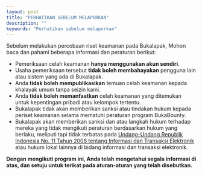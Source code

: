 ```yaml
---
layout: post
title: "PERHATIKAN SEBELUM MELAPORKAN"
description: ""
keywords: "Perhatikan sebelum melaporkan"
---
```


Sebelum melakukan percobaan riset keamanan pada Bukalapak, Mohon baca dan pahami beberapa informasi dan peraturan berikut:

- Pemeriksaan celah keamanan **hanya menggunakan akun sendiri**.
- Usaha pemeriksaan tersebut **tidak boleh membahayakan** pengguna lain atau sistem yang ada di Bukalapak.
- Anda **tidak boleh mempublikasikan** temuan celah keamanan kepada khalayak umum tanpa seizin kami.
- Anda **tidak boleh memanfaatkan** celah keamanan yang ditemukan untuk kepentingan pribadi atau kelompok tertentu.
- Bukalapak tidak akan memberikan sanksi atau tindakan hukum kepada periset keamanan selama mematuhi peraturan program BukaBounty.
- Bukalapak akan memberikan sanksi dan atau langkah hukum terhadap mereka yang tidak mengikuti peraturan berdasarkan hukum yang berlaku, meliputi tapi tidak terbatas pada [Undang-Undang Republik Indonesia No. 11 Tahun 2008 tentang Informasi dan Transaksi Elektronik][1] atau hukum lokal lainnya di bidang informasi dan transaksi elektronik.

**Dengan mengikuti program ini, Anda telah mengetahui segala informasi di atas, dan setuju untuk terikat pada aturan-aturan yang telah disebutkan.**

[1]: https://www.anri.go.id/assets/download/97UU-Nomor-11-Tahun-2008-Tentang-Informasi-dan-Transaksi-Elektronik.pdf